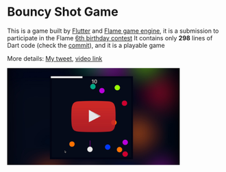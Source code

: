 # Bouncy Shot Game

This is a game built by [Flutter](https://flutter.dev/) and [Flame game engine](https://flame-engine.org/), it is a submission to participate in the Flame [6th birthday contest](https://twitter.com/spydon/status/1716107321846210656)
It contains only **298** lines of Dart code (check the [commit](https://github.com/imaNNeo/bouncy_shot_game/commit/7831ab5d8c7f48e2fb3f177f81b63efc4375fbc2)), and it is a playable game

More details: [My tweet](https://twitter.com/imaN__NeO/status/1718561030211617117), [video link](https://youtu.be/BAe8tsT_Dms)

[<img src="https://github.com/imaNNeo/bouncy_shot_game/raw/main/repo_files/images/shot.jpg" width="80%" alt="Preview Image"/>](https://www.youtube.com/watch?v=BAe8tsT_Dms)
